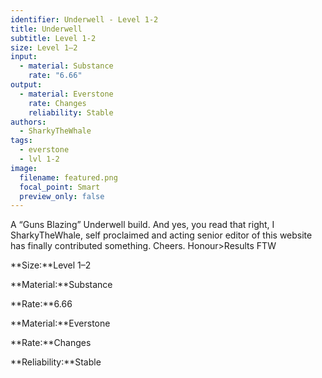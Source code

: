 ```yaml
---
identifier: Underwell - Level 1-2
title: Underwell
subtitle: Level 1-2
size: Level 1–2
input:
  - material: Substance
    rate: "6.66"
output:
  - material: Everstone
    rate: Changes
    reliability: Stable
authors:
  - SharkyTheWhale
tags:
  - everstone
  - lvl 1-2
image:
  filename: featured.png
  focal_point: Smart
  preview_only: false
---
```

A “Guns Blazing” Underwell build.  And yes, you read that right, I SharkyTheWhale, self proclaimed and acting senior editor of this website has finally contributed something. Cheers. Honour>Results FTW

**Size:**Level 1–2

**Material:**Substance

**Rate:**6.66

**Material:**Everstone

**Rate:**Changes

**Reliability:**Stable